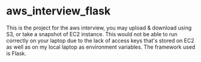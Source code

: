 # aws_interview_flask
This is the project for the aws interview, you may upload & download using S3, or take a snapshot of EC2 instance.
This would not be able to run correctly on your laptop due to the lack of access keys that's stored on EC2 as well as on my local laptop as environment variables.
The framework used is Flask.
